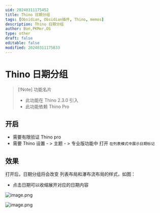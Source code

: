 ```yaml
---
uid: 20240311175452
title: Thino 日期分组
tags: [Obsidian, Obsidian插件, Thino, memos]
description: Thino 日期分组
author: Bon,PKMer,OS
type: other
draft: false
editable: false
modified: 20240311175833
---
```


# Thino 日期分组

> [!Note] 功能名片
> - 此功能在 Thino 2.3.0 引入
> - 此功能依赖 Thino Pro

## 开启

- 需要有限验证 Thino pro
- 需要 Thino 设置 - > 主题 - > 专业版功能中 打开 `在列表模式中展示日期标记`

## 效果

打开后，日期分组将会改变 列表布局和瀑布流布局的样式，如图：

- 点击日期可以收缩展开对应的日期内容

![image.png](https://cdn.pkmer.cn/images/20240311175724.png!pkmer)

![image.png](https://cdn.pkmer.cn/images/20240311175739.png!pkmer)
